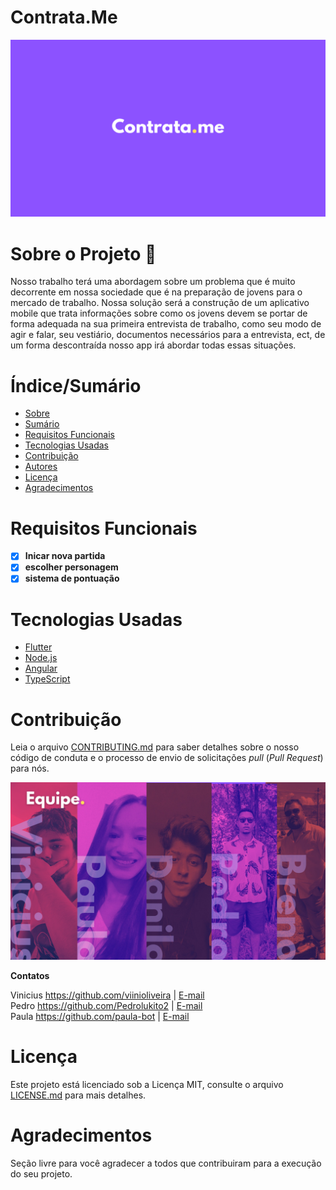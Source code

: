 # Contrata.Me


<img src="https://github.com/Contratame/source/blob/main/banner.png" width="800" heigth="600"/>

# Sobre o Projeto 🚀

 Nosso trabalho terá uma abordagem sobre um problema que é muito decorrente em nossa sociedade que é na preparação de jovens para o mercado de trabalho. Nossa solução será a construção de um aplicativo mobile que trata informações sobre como os jovens devem se portar de forma adequada na sua primeira entrevista de trabalho, como seu modo de agir e falar, seu vestiário, documentos necessários para a entrevista, ect, de um forma descontraída nosso app irá abordar todas essas situações.
	

# Índice/Sumário

* [Sobre](#sobre-o-projeto)
* [Sumário](#índice/sumário)
* [Requisitos Funcionais](#requisitos-funcionais)
* [Tecnologias Usadas](#tecnologias-usadas)
* [Contribuição](#contribuição)
* [Autores](#autores)
* [Licença](#licença)
* [Agradecimentos](#agradecimentos)


# Requisitos Funcionais 

- [x] **Inicar nova partida**
- [x] **escolher personagem**
- [x] **sistema de pontuação** 

# Tecnologias Usadas

- [Flutter](https://flutter.dev/)
- [Node.js](https://nodejs.org/en/)
- [Angular](https://angular.io/)
- [TypeScript](https://www.typescriptlang.org/)

# Contribuição

Leia o arquivo [CONTRIBUTING.md](CONTRIBUTING.md) para saber detalhes sobre o nosso código de conduta e o processo de envio de solicitações *pull* (*Pull Request*) para nós.


<img src="https://github.com/Contratame/source/blob/main/Contrata.me.png"  width=1200>

**Contatos**

Vinicius https://github.com/viinioliveira | <a href="mailto:viniciusmeireles08@gmail.com">E-mail</a><br>
Pedro https://github.com/Pedrolukito2 | <a href="mailto:pedrovoy@gmail.com">E-mail</a><br>
Paula https://github.com/paula-bot | <a href="paulaccosta17@gmail.com">E-mail</a><br>
# Licença

Este projeto está licenciado sob a Licença MIT,  consulte o arquivo [LICENSE.md](LICENSE.md) para mais detalhes.

# Agradecimentos

Seção livre para você agradecer a todos que contribuiram para a execução do seu projeto.
